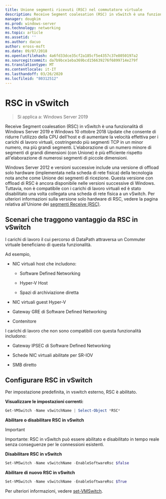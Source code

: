 ```yaml
---
title: Unione segmenti ricevuti (RSC) nel commutatore virtuale
description: Receive Segment coalesation (RSC) in vSwitch è una funzionalità di Windows Server 2019 e Windows 10 ottobre 2018 Update che consente di ridurre l'utilizzo della CPU dell'host e di aumentare la velocità effettiva per i carichi di lavoro virtuali, costringendo più segmenti TCP in un minor numero, ma più grandi segmenti. L'elaborazione di un numero minore di segmenti di grandi dimensioni (con Unione) è più efficiente rispetto all'elaborazione di numerosi segmenti di piccole dimensioni.
manager: dougkim
ms.prod: windows-server
ms.technology: networking
ms.topic: article
ms.assetid: ''
ms.author: dacuo
author: eross-msft
ms.date: 09/07/2018
ms.openlocfilehash: 4a6fd33dce35cf2a185cf5e4357c37e8050197a2
ms.sourcegitcommit: da7b9bce1eba369bcd156639276f6899714e279f
ms.translationtype: MT
ms.contentlocale: it-IT
ms.lasthandoff: 03/26/2020
ms.locfileid: "80312512"
---
```

# <a name="rsc-in-the-vswitch"></a>RSC in vSwitch
>Si applica a: Windows Server 2019

Receive Segment coalesation (RSC) in vSwitch è una funzionalità di Windows Server 2019 e Windows 10 ottobre 2018 Update che consente di ridurre l'utilizzo della CPU dell'host e di aumentare la velocità effettiva per i carichi di lavoro virtuali, costringendo più segmenti TCP in un minor numero, ma più grandi segmenti. L'elaborazione di un numero minore di segmenti di grandi dimensioni (con Unione) è più efficiente rispetto all'elaborazione di numerosi segmenti di piccole dimensioni.

Windows Server 2012 e versioni successive include una versione di offload solo hardware (implementata nella scheda di rete fisica) della tecnologia nota anche come Unione dei segmenti di ricezione. Questa versione con offload di RSC è ancora disponibile nelle versioni successive di Windows. Tuttavia, non è compatibile con i carichi di lavoro virtuali ed è stato disabilitato una volta collegata una scheda di rete fisica a un vSwitch. Per ulteriori informazioni sulla versione solo hardware di RSC, vedere la pagina relativa all'Unione dei [segmenti Receive (RSC)](https://docs.microsoft.com/previous-versions/windows/it-pro/windows-server-2012-R2-and-2012/hh997024(v=ws.11)).

## <a name="scenarios-that-benefit-from-rsc-in-the-vswitch"></a>Scenari che traggono vantaggio da RSC in vSwitch

I carichi di lavoro il cui percorso di DataPath attraversa un Commuter virtuale beneficiano di questa funzionalità.

Ad esempio,

-   NIC virtuali host che includono:

    -   Software Defined Networking

    -   Hyper-V Host

    -   Spazi di archiviazione diretta

-   NIC virtuali guest Hyper-V

-   Gateway GRE di Software Defined Networking

-   Contenitore

I carichi di lavoro che non sono compatibili con questa funzionalità includono:

-   Gateway IPSEC di Software Defined Networking

-   Schede NIC virtuali abilitate per SR-IOV

-   SMB diretto

## <a name="configure-rsc-in-the-vswitch"></a>Configurare RSC in vSwitch


Per impostazione predefinita, in vswitch esterno, RSC è abilitato.

**Visualizzare le impostazioni correnti:**

```PowerShell
Get-VMSwitch -Name vSwitchName | Select-Object *RSC*
```

**Abilitare o disabilitare RSC in vSwitch**


>[!IMPORTANT]
>Importante: RSC in vSwitch può essere abilitato e disabilitato in tempo reale senza conseguenze per le connessioni esistenti.


**Disabilitare RSC in vSwitch**

```PowerShell
Set-VMSwitch -Name vSwitchName -EnableSoftwareRsc $false
```

**Abilitare di nuovo RSC in vSwitch**

```PowerShell
Set-VMSwitch -Name vSwitchName -EnableSoftwareRsc $True
```
Per ulteriori informazioni, vedere [set-VMSwitch](https://docs.microsoft.com/powershell/module/hyper-v/set-vmswitch?view=win10-ps).
